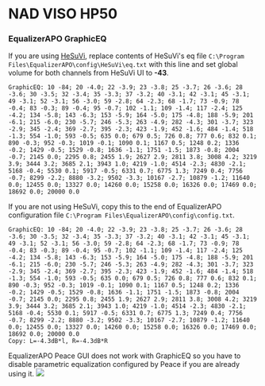 # NAD VISO HP50
### EqualizerAPO GraphicEQ
If you are using [HeSuVi](https://sourceforge.net/projects/hesuvi/), replace contents of HeSuVi's eq file `C:\Program Files\EqualizerAPO\config\HeSuVi\eq.txt` with this line and set global volume for both channels from HeSuVi UI to **-43**.
```
GraphicEQ: 10 -84; 20 -4.0; 22 -3.9; 23 -3.8; 25 -3.7; 26 -3.6; 28 -3.6; 30 -3.5; 32 -3.4; 35 -3.3; 37 -3.2; 40 -3.1; 42 -3.1; 45 -3.1; 49 -3.1; 52 -3.1; 56 -3.0; 59 -2.8; 64 -2.3; 68 -1.7; 73 -0.9; 78 -0.4; 83 -0.3; 89 -0.4; 95 -0.7; 102 -1.1; 109 -1.4; 117 -2.4; 125 -4.2; 134 -5.8; 143 -6.3; 153 -5.9; 164 -5.0; 175 -4.8; 188 -5.9; 201 -6.1; 215 -6.0; 230 -5.7; 246 -5.3; 263 -4.9; 282 -4.3; 301 -3.7; 323 -2.9; 345 -2.4; 369 -2.7; 395 -2.3; 423 -1.9; 452 -1.6; 484 -1.4; 518 -1.3; 554 -1.0; 593 -0.5; 635 0.0; 679 0.5; 726 0.8; 777 0.6; 832 0.1; 890 -0.3; 952 -0.3; 1019 -0.1; 1090 0.1; 1167 0.5; 1248 0.2; 1336 -0.2; 1429 -0.5; 1529 -0.8; 1636 -1.1; 1751 -1.5; 1873 -0.8; 2004 -0.7; 2145 0.0; 2295 0.8; 2455 1.9; 2627 2.9; 2811 3.8; 3008 4.2; 3219 3.9; 3444 3.2; 3685 2.1; 3943 1.0; 4219 -1.0; 4514 -2.3; 4830 -2.1; 5168 -0.4; 5530 0.1; 5917 -0.5; 6331 0.7; 6775 1.3; 7249 0.4; 7756 -0.7; 8299 -2.2; 8880 -3.2; 9502 -3.3; 10167 -2.7; 10879 -1.2; 11640 0.0; 12455 0.0; 13327 0.0; 14260 0.0; 15258 0.0; 16326 0.0; 17469 0.0; 18692 0.0; 20000 0.0
```
If you are not using HeSuVi, copy this to the end of EqualizerAPO configuration file `C:\Program Files\EqualizerAPO\config\config.txt`.
```
GraphicEQ: 10 -84; 20 -4.0; 22 -3.9; 23 -3.8; 25 -3.7; 26 -3.6; 28 -3.6; 30 -3.5; 32 -3.4; 35 -3.3; 37 -3.2; 40 -3.1; 42 -3.1; 45 -3.1; 49 -3.1; 52 -3.1; 56 -3.0; 59 -2.8; 64 -2.3; 68 -1.7; 73 -0.9; 78 -0.4; 83 -0.3; 89 -0.4; 95 -0.7; 102 -1.1; 109 -1.4; 117 -2.4; 125 -4.2; 134 -5.8; 143 -6.3; 153 -5.9; 164 -5.0; 175 -4.8; 188 -5.9; 201 -6.1; 215 -6.0; 230 -5.7; 246 -5.3; 263 -4.9; 282 -4.3; 301 -3.7; 323 -2.9; 345 -2.4; 369 -2.7; 395 -2.3; 423 -1.9; 452 -1.6; 484 -1.4; 518 -1.3; 554 -1.0; 593 -0.5; 635 0.0; 679 0.5; 726 0.8; 777 0.6; 832 0.1; 890 -0.3; 952 -0.3; 1019 -0.1; 1090 0.1; 1167 0.5; 1248 0.2; 1336 -0.2; 1429 -0.5; 1529 -0.8; 1636 -1.1; 1751 -1.5; 1873 -0.8; 2004 -0.7; 2145 0.0; 2295 0.8; 2455 1.9; 2627 2.9; 2811 3.8; 3008 4.2; 3219 3.9; 3444 3.2; 3685 2.1; 3943 1.0; 4219 -1.0; 4514 -2.3; 4830 -2.1; 5168 -0.4; 5530 0.1; 5917 -0.5; 6331 0.7; 6775 1.3; 7249 0.4; 7756 -0.7; 8299 -2.2; 8880 -3.2; 9502 -3.3; 10167 -2.7; 10879 -1.2; 11640 0.0; 12455 0.0; 13327 0.0; 14260 0.0; 15258 0.0; 16326 0.0; 17469 0.0; 18692 0.0; 20000 0.0
Copy: L=-4.3dB*l, R=-4.3dB*R
```
EqualizerAPO Peace GUI does not work with GraphicEQ so you have to disable parametric equalization configured by Peace if you are already using it.
![](https://raw.githubusercontent.com/jaakkopasanen/AutoEq/master/results/Sonoma%20Model%20One/headphoncecom/onear/NAD%20VISO%20HP50/NAD%20VISO%20HP50.png)
